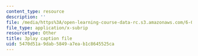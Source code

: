 ```yaml
---
content_type: resource
description: ''
file: /media/https%3A/open-learning-course-data-rc.s3.amazonaws.com/6-004-computation-structures-spring-2017/5470d51a9dab5849a7eab1c8645525ca_-OduZBd1aHw.vtt
file_type: application/x-subrip
resourcetype: Other
title: 3play caption file
uid: 5470d51a-9dab-5849-a7ea-b1c8645525ca
---
```

